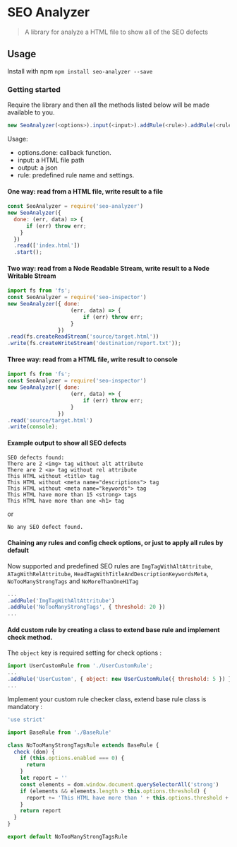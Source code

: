 # SEO Analyzer
> A library for analyze a HTML file to show all of the SEO defects 

## Usage

Install with npm `npm install seo-analyzer --save`

### Getting started

Require the library and then all the methods listed below will be made available to you.

```js
new SeoAnalyzer(<options>).input(<input>).addRule(<rule>).addRule(<rule>).start();
```

Usage:

* options.done: callback function.
* input: a HTML file path
* output: a json 
* rule: predefined rule name and settings.

#### One way: read from a HTML file, write result to a file

```js
const SeoAnalyzer = require('seo-analyzer')
new SeoAnalyzer({
  done: (err, data) => {
      if (err) throw err;
    }
  })
  .read(['index.html'])
  .start();
```

#### Two way: read from a Node Readable Stream, write result to a Node Writable Stream

```js
import fs from 'fs';
const SeoAnalyzer = require('seo-inspector')
new SeoAnalyzer({ done:
                    (err, data) => {
                        if (err) throw err;
                    }
                })
.read(fs.createReadStream('source/target.html'))
.write(fs.createWriteStream('destination/report.txt'));
```

#### Three way: read from a HTML file, write result to console

```js
import fs from 'fs';
const SeoAnalyzer = require('seo-inspector')
new SeoAnalyzer({ done:
                    (err, data) => {
                        if (err) throw err;
                    }
                })
.read('source/target.html')
.write(console);
```

#### Example output to show all SEO defects

```
SEO defects found:
There are 2 <img> tag without alt attribute
There are 2 <a> tag without rel attribute
This HTML without <title> tag
This HTML without <meta name="descriptions"> tag
This HTML without <meta name="keywords"> tag
This HTML have more than 15 <strong> tags
This HTML have more than one <h1> tag
```
or
```
No any SEO defect found.
```

#### Chaining any rules and config check options, or just to apply all rules by default

Now supported and predefined SEO rules are `ImgTagWithAltAttritube`, `ATagWithRelAttritube`, `HeadTagWithTitleAndDescriptionKeywordsMeta`, `NoTooManyStrongTags` and `NoMoreThanOneH1Tag`

```js
...
.addRule('ImgTagWithAltAttritube')
.addRule('NoTooManyStrongTags', { threshold: 20 })
...
```

#### Add custom rule by creating a class to extend base rule and implement check method.

The `object` key is required setting for check options : 

```js
import UserCustomRule from './UserCustomRule';
...
.addRule('UserCustom', { object: new UserCustomRule({ threshold: 5 }) })
...
```

Implement your custom rule checker class, extend base rule class is mandatory :

```js
'use strict'

import BaseRule from './BaseRule'

class NoTooManyStrongTagsRule extends BaseRule {
  check (dom) {
    if (this.options.enabled === 0) {
      return
    }
    let report = ''
    const elements = dom.window.document.querySelectorAll('strong')
    if (elements && elements.length > this.options.threshold) {
      report += 'This HTML have more than ' + this.options.threshold + ' <strong> tags'
    }
    return report
  }
}

export default NoTooManyStrongTagsRule
```
